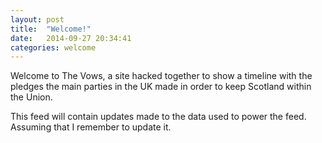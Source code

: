 ```yaml
---
layout: post
title:  "Welcome!"
date:   2014-09-27 20:34:41
categories: welcome
---
```

Welcome to The Vows, a site hacked together to show a timeline with the pledges
the main parties in the UK made in order to keep Scotland within the Union.

This feed will contain updates made to the data used to power the feed. Assuming
that I remember to update it.
